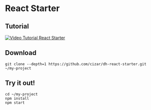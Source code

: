 # React Starter

## Tutorial

[![Video Tutorial React Starter](https://img.youtube.com/vi/v7dR15NEe-8/0.jpg)](https://www.youtube.com/watch?v=v7dR15NEe-8)

## Download

```
git clone --depth=1 https://github.com/cizar/dh-react-starter.git ~/my-project
```

## Try it out!

```
cd ~/my-project
npm install
npm start
```
